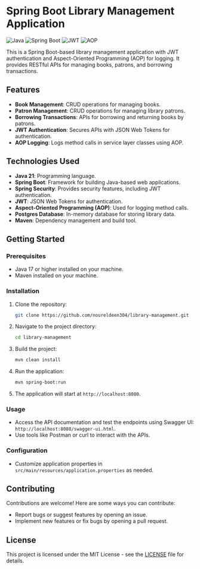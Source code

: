# Spring Boot Library Management Application

![Java](https://img.shields.io/badge/Java-11-blue)
![Spring Boot](https://img.shields.io/badge/Spring%20Boot-2.5.5-green)
![JWT](https://img.shields.io/badge/JWT-Authentication-yellow)
![AOP](https://img.shields.io/badge/AOP-Aspect--Oriented%20Programming-red)

This is a Spring Boot-based library management application with JWT authentication and Aspect-Oriented Programming (AOP) for logging. It provides RESTful APIs for managing books, patrons, and borrowing transactions.

## Features

- **Book Management**: CRUD operations for managing books.
- **Patron Management**: CRUD operations for managing library patrons.
- **Borrowing Transactions**: APIs for borrowing and returning books by patrons.
- **JWT Authentication**: Secures APIs with JSON Web Tokens for authentication.
- **AOP Logging**: Logs method calls in service layer classes using AOP.

## Technologies Used

- **Java 21**: Programming language.
- **Spring Boot**: Framework for building Java-based web applications.
- **Spring Security**: Provides security features, including JWT authentication.
- **JWT**: JSON Web Tokens for authentication.
- **Aspect-Oriented Programming (AOP)**: Used for logging method calls.
- **Postgres Database**: In-memory database for storing library data.
- **Maven**: Dependency management and build tool.

## Getting Started

### Prerequisites

- Java 17 or higher installed on your machine.
- Maven installed on your machine.

### Installation

1. Clone the repository:

    ```bash
    git clone https://github.com/noureldeen304/library-management.git
    ```

2. Navigate to the project directory:

    ```bash
    cd library-management
    ```

3. Build the project:

    ```bash
    mvn clean install
    ```

4. Run the application:

    ```bash
    mvn spring-boot:run
    ```

5. The application will start at `http://localhost:8080`.

### Usage

- Access the API documentation and test the endpoints using Swagger UI: `http://localhost:8080/swagger-ui.html`.
- Use tools like Postman or curl to interact with the APIs.

### Configuration

- Customize application properties in `src/main/resources/application.properties` as needed.

## Contributing

Contributions are welcome! Here are some ways you can contribute:

- Report bugs or suggest features by opening an issue.
- Implement new features or fix bugs by opening a pull request.

## License

This project is licensed under the MIT License - see the [LICENSE](LICENSE) file for details.
